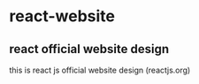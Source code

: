 # react-website
## react official website design
this is react js official website design (reactjs.org)
